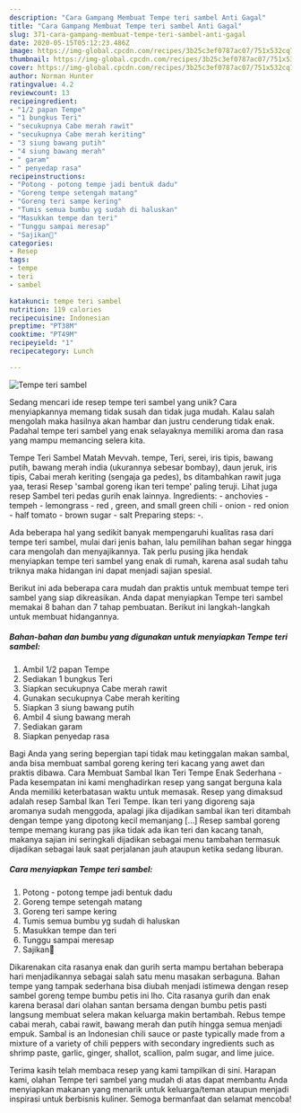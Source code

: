 ```yaml
---
description: "Cara Gampang Membuat Tempe teri sambel Anti Gagal"
title: "Cara Gampang Membuat Tempe teri sambel Anti Gagal"
slug: 371-cara-gampang-membuat-tempe-teri-sambel-anti-gagal
date: 2020-05-15T05:12:23.486Z
image: https://img-global.cpcdn.com/recipes/3b25c3ef0787ac07/751x532cq70/tempe-teri-sambel-foto-resep-utama.jpg
thumbnail: https://img-global.cpcdn.com/recipes/3b25c3ef0787ac07/751x532cq70/tempe-teri-sambel-foto-resep-utama.jpg
cover: https://img-global.cpcdn.com/recipes/3b25c3ef0787ac07/751x532cq70/tempe-teri-sambel-foto-resep-utama.jpg
author: Norman Hunter
ratingvalue: 4.2
reviewcount: 13
recipeingredient:
- "1/2 papan Tempe"
- "1 bungkus Teri"
- "secukupnya Cabe merah rawit"
- "secukupnya Cabe merah keriting"
- "3 siung bawang putih"
- "4 siung bawang merah"
- " garam"
- " penyedap rasa"
recipeinstructions:
- "Potong - potong tempe jadi bentuk dadu"
- "Goreng tempe setengah matang"
- "Goreng teri sampe kering"
- "Tumis semua bumbu yg sudah di haluskan"
- "Masukkan tempe dan teri"
- "Tunggu sampai meresap"
- "Sajikan🍵"
categories:
- Resep
tags:
- tempe
- teri
- sambel

katakunci: tempe teri sambel 
nutrition: 119 calories
recipecuisine: Indonesian
preptime: "PT38M"
cooktime: "PT49M"
recipeyield: "1"
recipecategory: Lunch

---
```



![Tempe teri sambel](https://img-global.cpcdn.com/recipes/3b25c3ef0787ac07/751x532cq70/tempe-teri-sambel-foto-resep-utama.jpg)

Sedang mencari ide resep tempe teri sambel yang unik? Cara menyiapkannya memang tidak susah dan tidak juga mudah. Kalau salah mengolah maka hasilnya akan hambar dan justru cenderung tidak enak. Padahal tempe teri sambel yang enak selayaknya memiliki aroma dan rasa yang mampu memancing selera kita.

Tempe Teri Sambel Matah Mevvah. tempe, Teri, serei, iris tipis, bawang putih, bawang merah india (ukurannya sebesar bombay), daun jeruk, iris tipis, Cabai merah keriting (sengaja ga pedes), bs ditambahkan rawit juga yaa, terasi Resep &#39;sambal goreng ikan teri tempe&#39; paling teruji. Lihat juga resep Sambel teri pedas gurih enak lainnya. Ingredients: - anchovies - tempeh - lemongrass - red , green, and small green chili - onion - red onion - half tomato - brown sugar - salt Preparing steps: -.

Ada beberapa hal yang sedikit banyak mempengaruhi kualitas rasa dari tempe teri sambel, mulai dari jenis bahan, lalu pemilihan bahan segar hingga cara mengolah dan menyajikannya. Tak perlu pusing jika hendak menyiapkan tempe teri sambel yang enak di rumah, karena asal sudah tahu triknya maka hidangan ini dapat menjadi sajian spesial.


Berikut ini ada beberapa cara mudah dan praktis untuk membuat tempe teri sambel yang siap dikreasikan. Anda dapat menyiapkan Tempe teri sambel memakai 8 bahan dan 7 tahap pembuatan. Berikut ini langkah-langkah untuk membuat hidangannya.

<!--inarticleads1-->

##### Bahan-bahan dan bumbu yang digunakan untuk menyiapkan Tempe teri sambel:

1. Ambil 1/2 papan Tempe
1. Sediakan 1 bungkus Teri
1. Siapkan secukupnya Cabe merah rawit
1. Gunakan secukupnya Cabe merah keriting
1. Siapkan 3 siung bawang putih
1. Ambil 4 siung bawang merah
1. Sediakan  garam
1. Siapkan  penyedap rasa


Bagi Anda yang sering bepergian tapi tidak mau ketinggalan makan sambal, anda bisa membuat sambal goreng kering teri kacang yang awet dan praktis dibawa. Cara Membuat Sambal Ikan Teri Tempe Enak Sederhana - Pada kesempatan ini kami menghadirkan resep yang sangat berguna kala Anda memiliki keterbatasan waktu untuk memasak. Resep yang dimaksud adalah resep Sambal Ikan Teri Tempe. Ikan teri yang digoreng saja aromanya sudah menggoda, apalagi jika dijadikan sambal ikan teri ditambah dengan tempe yang dipotong kecil memanjang […] Resep sambal goreng tempe memang kurang pas jika tidak ada ikan teri dan kacang tanah, makanya sajian ini seringkali dijadikan sebagai menu tambahan termasuk dijadikan sebagai lauk saat perjalanan jauh ataupun ketika sedang liburan. 

<!--inarticleads2-->

##### Cara menyiapkan Tempe teri sambel:

1. Potong - potong tempe jadi bentuk dadu
1. Goreng tempe setengah matang
1. Goreng teri sampe kering
1. Tumis semua bumbu yg sudah di haluskan
1. Masukkan tempe dan teri
1. Tunggu sampai meresap
1. Sajikan🍵


Dikarenakan cita rasanya enak dan gurih serta mampu bertahan beberapa hari menjadikannya sebagai salah satu menu masakan serbaguna. Bahan tempe yang tampak sederhana bisa diubah menjadi istimewa dengan resep sambel goreng tempe bumbu petis ini lho. Cita rasanya gurih dan enak karena berasal dari olahan santan bersama dengan bumbu petis pasti langsung membuat selera makan keluarga makin bertambah. Rebus tempe cabai merah, cabai rawit, bawang merah dan putih hingga semua menjadi empuk. Sambal is an Indonesian chili sauce or paste typically made from a mixture of a variety of chili peppers with secondary ingredients such as shrimp paste, garlic, ginger, shallot, scallion, palm sugar, and lime juice. 

Terima kasih telah membaca resep yang kami tampilkan di sini. Harapan kami, olahan Tempe teri sambel yang mudah di atas dapat membantu Anda menyiapkan makanan yang menarik untuk keluarga/teman ataupun menjadi inspirasi untuk berbisnis kuliner. Semoga bermanfaat dan selamat mencoba!
